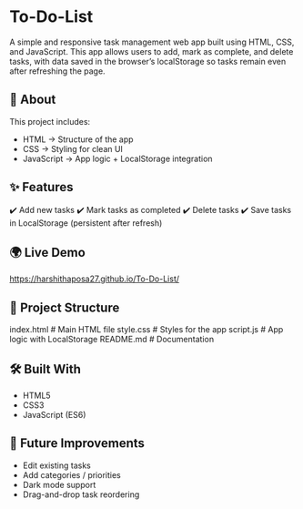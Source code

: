 # To-Do-List
A simple and responsive task management web app built using HTML, CSS, and JavaScript. This app allows users to add, mark as complete, and delete tasks, with data saved in the browser’s localStorage so tasks remain even after refreshing the page.

## 📖 About

This project includes:

* HTML → Structure of the app
* CSS → Styling for clean UI
* JavaScript → App logic + LocalStorage integration

## ✨ Features

✔️ Add new tasks
✔️ Mark tasks as completed
✔️ Delete tasks
✔️ Save tasks in LocalStorage (persistent after refresh)

## 🌍 Live Demo

 https://harshithaposa27.github.io/To-Do-List/

## 📂 Project Structure

 index.html      # Main HTML file
style.css       # Styles for the app
script.js       # App logic with LocalStorage
README.md       # Documentation

## 🛠️ Built With

* HTML5
* CSS3
* JavaScript (ES6)

## 📌 Future Improvements

* Edit existing tasks
* Add categories / priorities
* Dark mode support
* Drag-and-drop task reordering

